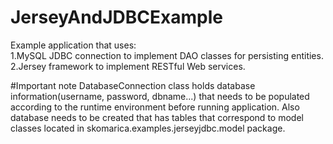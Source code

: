 # JerseyAndJDBCExample
Example application that uses:<br>
1.MySQL JDBC connection to implement DAO classes for persisting entities.<br>
2.Jersey framework to implement RESTful Web services.<br>

#Important note
DatabaseConnection class holds database information(username, password, dbname...) that needs to be populated according to the runtime environment
before running application. Also database needs to be created that has tables that correspond to model classes located in skomarica.examples.jerseyjdbc.model package.
